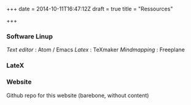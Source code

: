 +++
date = 2014-10-11T16:47:12Z
draft = true
title = "Ressources"

+++

### Software Linup

*Text editor* : Atom / Emacs
*Latex* : TeXmaker
*Mindmapping* : Freeplane

### LateX


### Website
Github repo for this website (barebone, without content)
